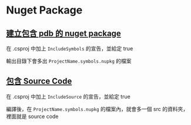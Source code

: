 # Nuget Package

## [建立包含 pdb 的 nuget package](https://docs.microsoft.com/zh-tw/dotnet/core/tools/csproj#includesymbols)

在 .csproj 中加上 `IncludeSymbols` 的宣告，並給定 true

輸出目錄下會多出 `ProjectName.symbols.nupkg` 的檔案

 
## [包含 Source Code](https://docs.microsoft.com/zh-tw/dotnet/core/tools/csproj#includesource)

在 .csproj 中加上 `IncludeSource` 的宣告，並給定 true

編譯後，在 `ProjectName.symbols.nupkg` 的檔案內，就會多一個 src 的資料夾，裡面就是 source code 
